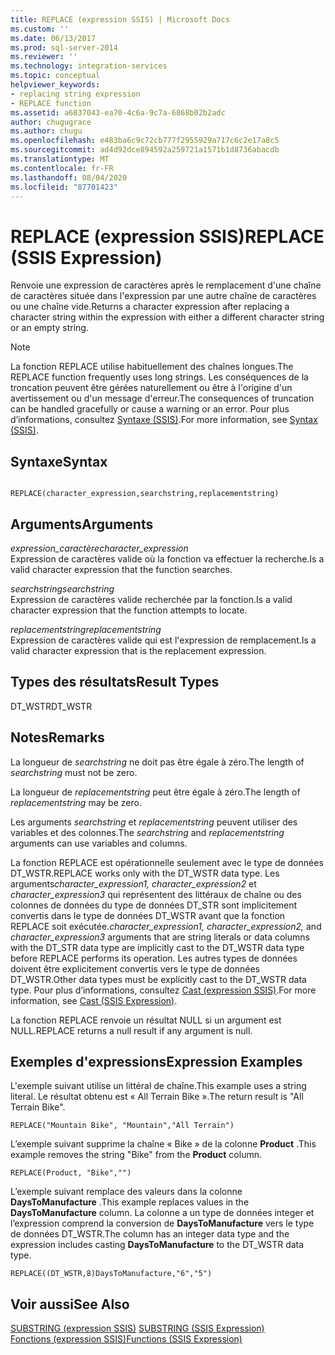 ```yaml
---
title: REPLACE (expression SSIS) | Microsoft Docs
ms.custom: ''
ms.date: 06/13/2017
ms.prod: sql-server-2014
ms.reviewer: ''
ms.technology: integration-services
ms.topic: conceptual
helpviewer_keywords:
- replacing string expression
- REPLACE function
ms.assetid: a6837043-ea70-4c6a-9c7a-6868b02b2adc
author: chugugrace
ms.author: chugu
ms.openlocfilehash: e483ba6c9c72cb777f2955929a717c6c2e17a8c5
ms.sourcegitcommit: ad4d92dce894592a259721a1571b1d8736abacdb
ms.translationtype: MT
ms.contentlocale: fr-FR
ms.lasthandoff: 08/04/2020
ms.locfileid: "87701423"
---
```

# <a name="replace-ssis-expression"></a><span data-ttu-id="e52c9-102">REPLACE (expression SSIS)</span><span class="sxs-lookup"><span data-stu-id="e52c9-102">REPLACE (SSIS Expression)</span></span>
  <span data-ttu-id="e52c9-103">Renvoie une expression de caractères après le remplacement d'une chaîne de caractères située dans l'expression par une autre chaîne de caractères ou une chaîne vide.</span><span class="sxs-lookup"><span data-stu-id="e52c9-103">Returns a character expression after replacing a character string within the expression with either a different character string or an empty string.</span></span>  
  
> [!NOTE]  
>  <span data-ttu-id="e52c9-104">La fonction REPLACE utilise habituellement des chaînes longues.</span><span class="sxs-lookup"><span data-stu-id="e52c9-104">The REPLACE function frequently uses long strings.</span></span> <span data-ttu-id="e52c9-105">Les conséquences de la troncation peuvent être gérées naturellement ou être à l'origine d'un avertissement ou d'un message d'erreur.</span><span class="sxs-lookup"><span data-stu-id="e52c9-105">The consequences of truncation can be handled gracefully or cause a warning or an error.</span></span> <span data-ttu-id="e52c9-106">Pour plus d’informations, consultez [Syntaxe &#40;SSIS&#41;](syntax-ssis.md).</span><span class="sxs-lookup"><span data-stu-id="e52c9-106">For more information, see [Syntax &#40;SSIS&#41;](syntax-ssis.md).</span></span>  
  
## <a name="syntax"></a><span data-ttu-id="e52c9-107">Syntaxe</span><span class="sxs-lookup"><span data-stu-id="e52c9-107">Syntax</span></span>  
  
```  
  
REPLACE(character_expression,searchstring,replacementstring)  
```  
  
## <a name="arguments"></a><span data-ttu-id="e52c9-108">Arguments</span><span class="sxs-lookup"><span data-stu-id="e52c9-108">Arguments</span></span>  
 <span data-ttu-id="e52c9-109">*expression_caractère*</span><span class="sxs-lookup"><span data-stu-id="e52c9-109">*character_expression*</span></span>  
 <span data-ttu-id="e52c9-110">Expression de caractères valide où la fonction va effectuer la recherche.</span><span class="sxs-lookup"><span data-stu-id="e52c9-110">Is a valid character expression that the function searches.</span></span>  
  
 <span data-ttu-id="e52c9-111">*searchstring*</span><span class="sxs-lookup"><span data-stu-id="e52c9-111">*searchstring*</span></span>  
 <span data-ttu-id="e52c9-112">Expression de caractères valide recherchée par la fonction.</span><span class="sxs-lookup"><span data-stu-id="e52c9-112">Is a valid character expression that the function attempts to locate.</span></span>  
  
 <span data-ttu-id="e52c9-113">*replacementstring*</span><span class="sxs-lookup"><span data-stu-id="e52c9-113">*replacementstring*</span></span>  
 <span data-ttu-id="e52c9-114">Expression de caractères valide qui est l'expression de remplacement.</span><span class="sxs-lookup"><span data-stu-id="e52c9-114">Is a valid character expression that is the replacement expression.</span></span>  
  
## <a name="result-types"></a><span data-ttu-id="e52c9-115">Types des résultats</span><span class="sxs-lookup"><span data-stu-id="e52c9-115">Result Types</span></span>  
 <span data-ttu-id="e52c9-116">DT_WSTR</span><span class="sxs-lookup"><span data-stu-id="e52c9-116">DT_WSTR</span></span>  
  
## <a name="remarks"></a><span data-ttu-id="e52c9-117">Notes</span><span class="sxs-lookup"><span data-stu-id="e52c9-117">Remarks</span></span>  
 <span data-ttu-id="e52c9-118">La longueur de *searchstring* ne doit pas être égale à zéro.</span><span class="sxs-lookup"><span data-stu-id="e52c9-118">The length of *searchstring* must not be zero.</span></span>  
  
 <span data-ttu-id="e52c9-119">La longueur de *replacementstring* peut être égale à zéro.</span><span class="sxs-lookup"><span data-stu-id="e52c9-119">The length of *replacementstring* may be zero.</span></span>  
  
 <span data-ttu-id="e52c9-120">Les arguments *searchstring* et *replacementstring* peuvent utiliser des variables et des colonnes.</span><span class="sxs-lookup"><span data-stu-id="e52c9-120">The *searchstring* and *replacementstring* arguments can use variables and columns.</span></span>  
  
 <span data-ttu-id="e52c9-121">La fonction REPLACE est opérationnelle seulement avec le type de données DT_WSTR.</span><span class="sxs-lookup"><span data-stu-id="e52c9-121">REPLACE works only with the DT_WSTR data type.</span></span> <span data-ttu-id="e52c9-122">Les arguments*character_expression1, character_expression2* et *character_expression3* qui représentent des littéraux de chaîne ou des colonnes de données du type de données DT_STR sont implicitement convertis dans le type de données DT_WSTR avant que la fonction REPLACE soit exécutée.</span><span class="sxs-lookup"><span data-stu-id="e52c9-122">*character_expression1, character_expression2,* and *character_expression3* arguments that are string literals or data columns with the DT_STR data type are implicitly cast to the DT_WSTR data type before REPLACE performs its operation.</span></span> <span data-ttu-id="e52c9-123">Les autres types de données doivent être explicitement convertis vers le type de données DT_WSTR.</span><span class="sxs-lookup"><span data-stu-id="e52c9-123">Other data types must be explicitly cast to the DT_WSTR data type.</span></span> <span data-ttu-id="e52c9-124">Pour plus d’informations, consultez [Cast &#40;expression SSIS&#41;](cast-ssis-expression.md).</span><span class="sxs-lookup"><span data-stu-id="e52c9-124">For more information, see [Cast &#40;SSIS Expression&#41;](cast-ssis-expression.md).</span></span>  
  
 <span data-ttu-id="e52c9-125">La fonction REPLACE renvoie un résultat NULL si un argument est NULL.</span><span class="sxs-lookup"><span data-stu-id="e52c9-125">REPLACE returns a null result if any argument is null.</span></span>  
  
## <a name="expression-examples"></a><span data-ttu-id="e52c9-126">Exemples d'expressions</span><span class="sxs-lookup"><span data-stu-id="e52c9-126">Expression Examples</span></span>  
 <span data-ttu-id="e52c9-127">L'exemple suivant utilise un littéral de chaîne.</span><span class="sxs-lookup"><span data-stu-id="e52c9-127">This example uses a string literal.</span></span> <span data-ttu-id="e52c9-128">Le résultat obtenu est « All Terrain Bike ».</span><span class="sxs-lookup"><span data-stu-id="e52c9-128">The return result is "All Terrain Bike".</span></span>  
  
```  
REPLACE("Mountain Bike", "Mountain","All Terrain")  
```  
  
 <span data-ttu-id="e52c9-129">L’exemple suivant supprime la chaîne « Bike » de la colonne **Product** .</span><span class="sxs-lookup"><span data-stu-id="e52c9-129">This example removes the string "Bike" from the **Product** column.</span></span>  
  
```  
REPLACE(Product, "Bike","")  
```  
  
 <span data-ttu-id="e52c9-130">L’exemple suivant remplace des valeurs dans la colonne **DaysToManufacture** .</span><span class="sxs-lookup"><span data-stu-id="e52c9-130">This example replaces values in the **DaysToManufacture** column.</span></span> <span data-ttu-id="e52c9-131">La colonne a un type de données integer et l’expression comprend la conversion de **DaysToManufacture** vers le type de données DT_WSTR.</span><span class="sxs-lookup"><span data-stu-id="e52c9-131">The column has an integer data type and the expression includes casting **DaysToManufacture** to the DT_WSTR data type.</span></span>  
  
```  
REPLACE((DT_WSTR,8)DaysToManufacture,"6","5")  
```  
  
## <a name="see-also"></a><span data-ttu-id="e52c9-132">Voir aussi</span><span class="sxs-lookup"><span data-stu-id="e52c9-132">See Also</span></span>  
 <span data-ttu-id="e52c9-133">[SUBSTRING &#40;expression SSIS&#41;](substring-ssis-expression.md) </span><span class="sxs-lookup"><span data-stu-id="e52c9-133">[SUBSTRING &#40;SSIS Expression&#41;](substring-ssis-expression.md) </span></span>  
 [<span data-ttu-id="e52c9-134">Fonctions &#40;expression SSIS&#41;</span><span class="sxs-lookup"><span data-stu-id="e52c9-134">Functions &#40;SSIS Expression&#41;</span></span>](functions-ssis-expression.md)  
  
  
